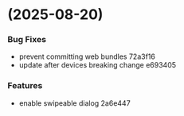 #  (2025-08-20)


### Bug Fixes

* prevent committing web bundles 72a3f16
* update after devices breaking change e693405


### Features

* enable swipeable dialog 2a6e447



